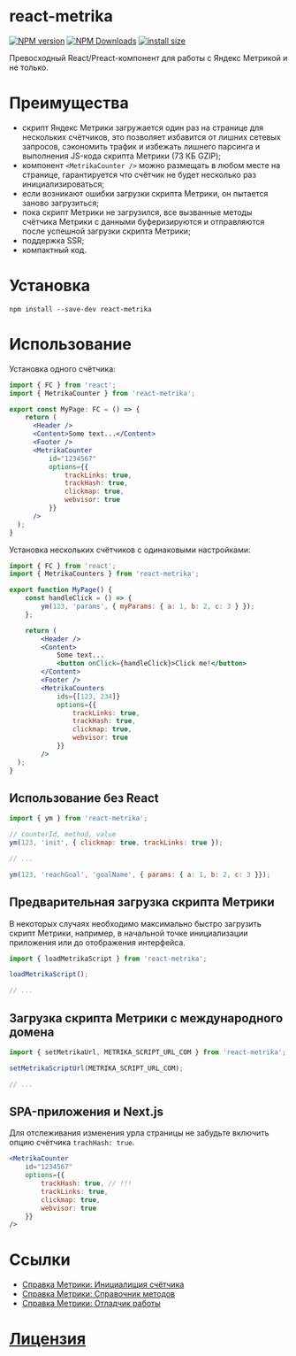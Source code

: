react-metrika
=============
[![NPM version](https://img.shields.io/npm/v/react-metrika.svg)](https://www.npmjs.com/package/react-metrika)
[![NPM Downloads](https://img.shields.io/npm/dm/react-metrika.svg?style=flat)](https://www.npmjs.org/package/react-metrika)
[![install size](https://packagephobia.com/badge?p=react-metrika)](https://packagephobia.com/result?p=react-metrika)

Превосходный React/Preact-компонент для работы с Яндекс Метрикой и не только.

# Преимущества
- скрипт Яндекс Метрики загружается один раз на странице для нескольких счётчиков, это позволяет избавится от лишних сетевых запросов, сэкономить трафик и избежать лишнего парсинга и выполнения JS-кода скрипта Метрики (73 КБ GZIP);
- компонент `<MetrikaCounter />` можно размещать в любом месте на странице, гарантируется что счётчик не будет несколько раз инициализироваться;
- если возникают ошибки загрузки скрипта Метрики, он пытается заново загрузиться;
- пока скрипт Метрики не загрузился, все вызванные методы счётчика Метрики с данными буферизируются и отправляются после успешной загрузки скрипта Метрики;
- поддержка SSR;
- компактный код.

# Установка
```
npm install --save-dev react-metrika
```

# Использование
Установка одного счётчика:
```jsx
import { FC } from 'react';
import { MetrikaCounter } from 'react-metrika';

export const MyPage: FC = () => {
    return (
      <Header />
      <Content>Some text...</Content>
      <Footer />
      <MetrikaCounter
          id="1234567"
          options={{
              trackLinks: true,
              trackHash: true,
              clickmap: true,
              webvisor: true
          }}
      />
  );
}
```

Установка нескольких счётчиков с одинаковыми настройками:
```jsx
import { FC } from 'react';
import { MetrikaCounters } from 'react-metrika';

export function MyPage() {
    const handleClick = () => {
        ym(123, 'params', { myParams: { a: 1, b: 2, c: 3 } });
    };

    return (
        <Header />
        <Content>
            Some text...
            <button onClick={handleClick}>Click me!</button>
        </Content>
        <Footer />
        <MetrikaCounters
            ids={[123, 234]}
            options={{
                trackLinks: true,
                trackHash: true,
                clickmap: true,
                webvisor: true
            }}
        />
  );
}
```

## Использование без React
```js
import { ym } from 'react-metrika';

// counterId, method, value
ym(123, 'init', { clickmap: true, trackLinks: true });

// ...

ym(123, 'reachGoal', 'goalName', { params: { a: 1, b: 2, c: 3 }});

```

## Предварительная загрузка скрипта Метрики
В некоторых случаях необходимо максимально быстро загрузить скрипт Метрики, например, в начальной точке инициализации приложения или до отображения интерфейса.

```js
import { loadMetrikaScript } from 'react-metrika';

loadMetrikaScript();

// ...
```

## Загрузка скрипта Метрики с международного домена

```js
import { setMetrikaUrl, METRIKA_SCRIPT_URL_COM } from 'react-metrika';

setMetrikaScriptUrl(METRIKA_SCRIPT_URL_COM);

// ...
```

## SPA-приложения и Next.js
Для отслеживания изменения урла страницы не забудьте включить опцию счётчика `trachHash: true`.
```jsx
<MetrikaCounter
    id="1234567"
    options={{
        trackHash: true, // !!!
        trackLinks: true,
        clickmap: true,
        webvisor: true
    }}
/>
```

# Ссылки
- [Справка Метрики: Инициалищия счётчика](https://yandex.ru/support/metrica/code/counter-initialize.html)
- [Справка Метрики: Справочник методов](https://yandex.ru/support/metrica/objects/method-reference.html)
- [Справка Метрики: Отладчик работы](https://yandex.ru/support/metrica/general/debugger.html)

# [Лицензия](./LICENSE)

